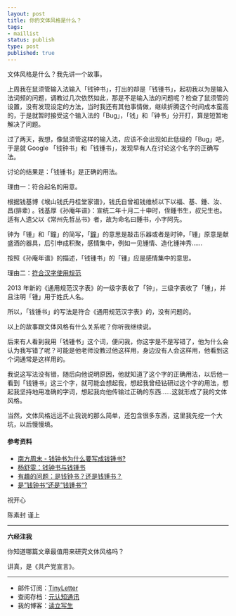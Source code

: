 ```yaml
--- 
layout: post
title: 你的文体风格是什么？
tags: 
- maillist
status: publish
type: post
published: true
---
```



文体风格是什么？我先讲一个故事。

上周我在鼠须管输入法输入「钱钟书」，打出的却是「钱锺书」，起初我以为是输入法词频的问题，调教过几次依然如此，那是不是输入法的问题呢？检查了鼠须管的设置，没有发现设定的方法，当时我还有其他事情做，继续折腾这个时间成本蛮高的，于是就暂时接受这个输入法的「Bug」，「钱」和「钟书」分开打，算是短暂地解决了问题。

过了两天，我想，像鼠须管这样的输入法，应该不会出现如此低级的「Bug」吧，于是就 Google 「钱钟书」和「钱锺书」，发现早有人在讨论这个名字的正确写法。

讨论的结果是：「钱锺书」是正确的用法。

理由一：符合起名的用意。

根据钱基博《堠山钱氏丹桂堂家谱》，钱氏自曾祖钱维桢以下以福、基、鍾、汝、昌(排辈) 。钱基厚《孙庵年谱》：宣统二年十月二十申时，侄鍾书生，叔兄生也。适有人遗父以《常州先哲丛书》者，故为命名曰鍾书，小字阿先。

钟为「锺」和「鐘」的简写，「[鐘](https://www.wikiwand.com/zh/%E9%90%98)」的意思是敲击乐器或者是时钟，「锺」原意是献盛酒的器具，后引申成积聚，感情集中，例如一见锺情、造化锺神秀……

按照《孙庵年谱》的描述，「钱锺书」的「锺」应是感情集中的意思。

理由二：[符合汉字使用规范](https://www.wikiwand.com/zh/%E9%8C%A2%E9%8D%BE%E6%9B%B8)

2013 年新的《通用规范汉字表》的一级字表收了「钟」，三级字表收了「锺」，并且注明「锺」用于姓氏人名。

所以，「钱锺书」的写法是符合《通用规范汉字表》的，没有问题的。

以上的故事跟文体风格有什么关系呢？你听我继续说。

后来有人看到我用「钱锺书」这个词，便问我，你这字是不是写错了，他为什么会认为我写错了呢？可能是他老师没教过他这样用，身边没有人会这样用，他看到这个词通常是这样用的。

我说这写法没有错，随后向他说明原因，他就知道了这个字的正确用法，以后他一看到「钱锺书」这三个字，就可能会想起我，想起我曾经钻研过这个字的用法，想起我坚持地用准确的字词，想起我向他传输过正确的东西……这就形成了我的文体风格。

当然，文体风格远远不止我说的那么简单，还包含很多东西，这里我先挖一个大坑，以后慢慢填。

#### 参考资料

- [南方周末 - 钱钟书为什么要写成钱锺书?](http://www.infzm.com/content/57052)
- [杨舒雯：钱钟书与钱锺书](http://www.21ccom.net/articles/rwcq/article_2012090566961.html)
- [有趣的问题：是钱钟书？还是钱锺书？](http://www.wtoutiao.com/p/1e7EwXO.html)
- [是”钱钟书“还是”钱锺书“?](http://t.cn/RqJDS6A)


祝开心

陈素封 谨上

----

**六经注我**

你知道哪篇文章最值用来研究文体风格吗？

讲真，是《共产党宣言》。

----

- 邮件订阅：[TinyLetter](http://tinyletter.com/cnfeat) 
- 查阅存档：[元认知通讯](http://mesule.com) 
- 我的博客：[读立写生](http://cnfeat.com)
